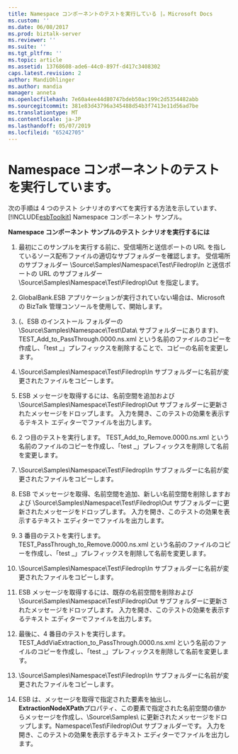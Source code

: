 ```yaml
---
title: Namespace コンポーネントのテストを実行している |。Microsoft Docs
ms.custom: ''
ms.date: 06/08/2017
ms.prod: biztalk-server
ms.reviewer: ''
ms.suite: ''
ms.tgt_pltfrm: ''
ms.topic: article
ms.assetid: 13768608-ade6-44c0-897f-d417c3408302
caps.latest.revision: 2
author: MandiOhlinger
ms.author: mandia
manager: anneta
ms.openlocfilehash: 7e60a4ee44d80747bdeb50ac199c2d5354482abb
ms.sourcegitcommit: 381e83d43796a345488d54b3f7413e11d56ad7be
ms.translationtype: MT
ms.contentlocale: ja-JP
ms.lasthandoff: 05/07/2019
ms.locfileid: "65242705"
---
```

# <a name="running-the-namespace-component-tests"></a>Namespace コンポーネントのテストを実行しています。
次の手順は 4 つのテスト シナリオのすべてを実行する方法を示しています、 [!INCLUDE[esbToolkit](../includes/esbtoolkit-md.md)] Namespace コンポーネント サンプル。  
  
 **Namespace コンポーネント サンプルのテスト シナリオを実行するには**  
  
1.  最初にこのサンプルを実行する前に、受信場所と送信ポートの URL を指しているソース配布ファイルの適切なサブフォルダーを確認します。 受信場所のサブフォルダー \Source\Samples\Namespace\Test\Filedrop\In と送信ポートの URL のサブフォルダー \Source\Samples\Namespace\Test\Filedrop\Out を指定します。  
  
2.  GlobalBank.ESB アプリケーションが実行されていない場合は、Microsoft の BizTalk 管理コンソールを使用して、開始します。  
  
3.  (、ESB のインストール フォルダーの \Source\Samples\Namespace\Test\Data\ サブフォルダーにあります)、TEST_Add_to_PassThrough.0000.ns.xml という名前のファイルのコピーを作成し、「test _」プレフィックスを削除することで、コピーの名前を変更します。  
  
4.  \Source\Samples\Namespace\Test\Filedrop\In サブフォルダーに名前が変更されたファイルをコピーします。  
  
5.  ESB メッセージを取得するには、名前空間を追加および \Source\Samples\Namespace\Test\Filedrop\Out サブフォルダーに更新されたメッセージをドロップします。 入力を開き、このテストの効果を表示するテキスト エディターでファイルを出力します。  
  
6.  2 つ目のテストを実行します。 TEST_Add_to_Remove.0000.ns.xml という名前のファイルのコピーを作成し、「test _」プレフィックスを削除して名前を変更します。  
  
7.  \Source\Samples\Namespace\Test\Filedrop\In サブフォルダーに名前が変更されたファイルをコピーします。  
  
8.  ESB でメッセージを取得、名前空間を追加、新しい名前空間を削除しますおよび \Source\Samples\Namespace\Test\Filedrop\Out サブフォルダーに更新されたメッセージをドロップします。 入力を開き、このテストの効果を表示するテキスト エディターでファイルを出力します。  
  
9. 3 番目のテストを実行します。 TEST_PassThrough_to_Remove.0000.ns.xml という名前のファイルのコピーを作成し、「test _」プレフィックスを削除して名前を変更します。  
  
10. \Source\Samples\Namespace\Test\Filedrop\In サブフォルダーに名前が変更されたファイルをコピーします。  
  
11. ESB メッセージを取得するには、既存の名前空間を削除および \Source\Samples\Namespace\Test\Filedrop\Out サブフォルダーに更新されたメッセージをドロップします。 入力を開き、このテストの効果を表示するテキスト エディターでファイルを出力します。  
  
12. 最後に、4 番目のテストを実行します。 TEST_AddViaExtraction_to_PassThrough.0000.ns.xml という名前のファイルのコピーを作成し、「test _」プレフィックスを削除して名前を変更します。  
  
13. \Source\Samples\Namespace\Test\Filedrop\In サブフォルダーに名前が変更されたファイルをコピーします。  
  
14. ESB は、メッセージを取得で指定された要素を抽出し、 **ExtractionNodeXPath**プロパティ、この要素で指定された名前空間の値からメッセージを作成し、\Source\Samples\ に更新されたメッセージをドロップします。Namespace\Test\Filedrop\Out サブフォルダーです。 入力を開き、このテストの効果を表示するテキスト エディターでファイルを出力します。